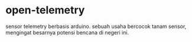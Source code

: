 # open-telemetry
sensor telemetry berbasis arduino. sebuah usaha bercocok tanam sensor, mengingat besarnya potensi bencana di negeri ini. 
